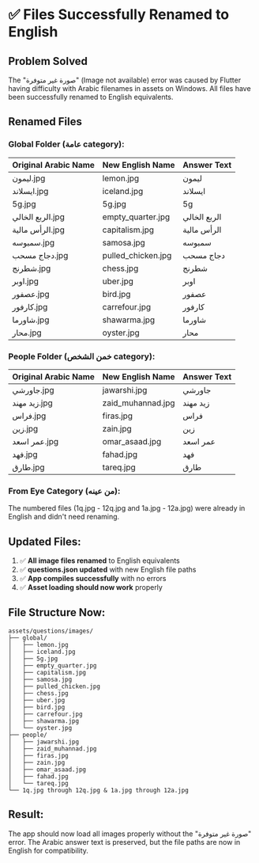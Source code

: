 # ✅ Files Successfully Renamed to English

## Problem Solved
The "صورة غير متوفرة" (Image not available) error was caused by Flutter having difficulty with Arabic filenames in assets on Windows. All files have been successfully renamed to English equivalents.

## Renamed Files

### Global Folder (عامة category):
| Original Arabic Name | New English Name | Answer Text |
|---------------------|------------------|-------------|
| ليمون.jpg | lemon.jpg | ليمون |
| ايسلاند.jpg | iceland.jpg | ايسلاند |
| 5g.jpg | 5g.jpg | 5g |
| الربع الخالي.jpg | empty_quarter.jpg | الربع الخالي |
| الرأس مالية.jpg | capitalism.jpg | الرأس مالية |
| سمبوسه.jpg | samosa.jpg | سمبوسه |
| دجاج مسحب.jpg | pulled_chicken.jpg | دجاج مسحب |
| شطرنج.jpg | chess.jpg | شطرنج |
| اوبر.jpg | uber.jpg | اوبر |
| عصفور.jpg | bird.jpg | عصفور |
| كارفور.jpg | carrefour.jpg | كارفور |
| شاورما.jpg | shawarma.jpg | شاورما |
| محار.jpg | oyster.jpg | محار |

### People Folder (خمن الشخص category):
| Original Arabic Name | New English Name | Answer Text |
|---------------------|------------------|-------------|
| جاورشي.jpg | jawarshi.jpg | جاورشي |
| زيد مهند.jpg | zaid_muhannad.jpg | زيد مهند |
| فراس.jpg | firas.jpg | فراس |
| زين.jpg | zain.jpg | زين |
| عمر اسعد.jpg | omar_asaad.jpg | عمر اسعد |
| فهد.jpg | fahad.jpg | فهد |
| طارق.jpg | tareq.jpg | طارق |

### From Eye Category (من عينه):
The numbered files (1q.jpg - 12q.jpg and 1a.jpg - 12a.jpg) were already in English and didn't need renaming.

## Updated Files:
1. ✅ **All image files renamed** to English equivalents
2. ✅ **questions.json updated** with new English file paths
3. ✅ **App compiles successfully** with no errors
4. ✅ **Asset loading should now work** properly

## File Structure Now:
```
assets/questions/images/
├── global/
│   ├── lemon.jpg
│   ├── iceland.jpg
│   ├── 5g.jpg
│   ├── empty_quarter.jpg
│   ├── capitalism.jpg
│   ├── samosa.jpg
│   ├── pulled_chicken.jpg
│   ├── chess.jpg
│   ├── uber.jpg
│   ├── bird.jpg
│   ├── carrefour.jpg
│   ├── shawarma.jpg
│   └── oyster.jpg
├── people/
│   ├── jawarshi.jpg
│   ├── zaid_muhannad.jpg
│   ├── firas.jpg
│   ├── zain.jpg
│   ├── omar_asaad.jpg
│   ├── fahad.jpg
│   └── tareq.jpg
└── 1q.jpg through 12q.jpg & 1a.jpg through 12a.jpg
```

## Result:
The app should now load all images properly without the "صورة غير متوفرة" error. The Arabic answer text is preserved, but the file paths are now in English for compatibility.
